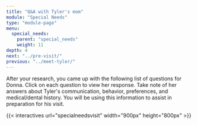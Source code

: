 ```yaml
---
title: "Q&A with Tyler's mom"
module: "Special Needs"
type: "module-page"
menu:
  special_needs:
    parent: "special_needs"
    weight: 11
depth: 4
next: "../pre-visit/"
previous: "../meet-tyler/"
---
```

<form method="post" action="."><div class="pageblock"><p> After your research, you came up with the following list of questions for Donna. Click on each question to view her response. Take note of her answers about Tyler's communication, behavior, preferences, and medical/dental history. You will be using this information to assist in preparation for his visit.  </p>
</div>{{< interactives url="specialneedsvisit" width="900px" height="800px" >}}</form>
